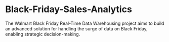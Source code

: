 # Black-Friday-Sales-Analytics
The Walmart Black Friday Real-Time Data Warehousing project aims to build an advanced solution for handling the surge of data on Black Friday, enabling strategic decision-making.
